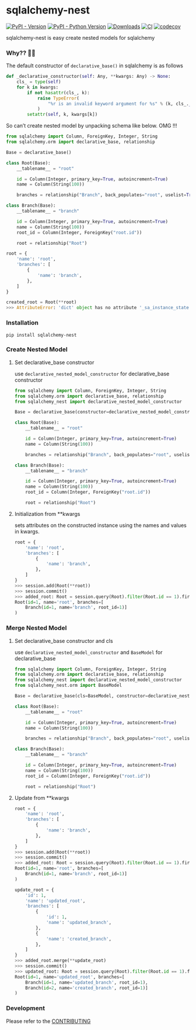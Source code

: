 # sqlalchemy-nest

[![PyPI - Version](https://img.shields.io/pypi/v/sqlalchemy-nest)](https://pypi.org/project/sqlalchemy-nest/)
[![PyPI - Python Version](https://img.shields.io/pypi/pyversions/sqlalchemy-nest)](https://pypi.org/project/sqlalchemy-nest/)
[![Downloads](https://static.pepy.tech/badge/sqlalchemy-nest)](https://pepy.tech/project/sqlalchemy-nest)
[![CI](https://github.com/satorudev976/sqlalchemy-nest/actions/workflows/ci.yml/badge.svg?branch=main)](https://github.com/satorudev976/sqlalchemy-nest/actions/workflows/ci.yml)
[![codecov](https://codecov.io/gh/satorudev976/sqlalchemy-nest/graph/badge.svg?token=67ESOOAA5E)](https://codecov.io/gh/satorudev976/sqlalchemy-nest)

sqlalchemy-nest is easy create nested models for sqlalchemy

### Why?? 🧐🧐

The default constructor of ```declarative_base()``` in sqlalchemy is as follows

```python
def _declarative_constructor(self: Any, **kwargs: Any) -> None:
    cls_ = type(self)
    for k in kwargs:
        if not hasattr(cls_, k):
            raise TypeError(
                "%r is an invalid keyword argument for %s" % (k, cls_.__name__)
            )
        setattr(self, k, kwargs[k])

```

So can’t create nested model by unpacking schema like below. OMG !!!

```python
from sqlalchemy import Column, ForeignKey, Integer, String
from sqlalchemy.orm import declarative_base, relationship

Base = declarative_base()

class Root(Base):
    __tablename__ = "root"

    id = Column(Integer, primary_key=True, autoincrement=True)
    name = Column(String(100))

    branches = relationship("Branch", back_populates="root", uselist=True, lazy="joined")

class Branch(Base):
    __tablename__ = "branch"

    id = Column(Integer, primary_key=True, autoincrement=True)
    name = Column(String(100))
    root_id = Column(Integer, ForeignKey("root.id"))

    root = relationship("Root")

root = {
    'name': 'root',
    'branches': [
        {
            'name': 'branch',
        },
    ]
}

created_root = Root(**root)
>>> AttributeError: 'dict' object has no attribute '_sa_instance_state'
```


### Installation

```
pip install sqlalchemy-nest
```

### Create Nested Model

1. Set declarative_base constructor

    use ```declarative_nested_model_constructor``` for declarative_base constructor

    ```python
    from sqlalchemy import Column, ForeignKey, Integer, String
    from sqlalchemy.orm import declarative_base, relationship
    from sqlalchemy_nest import declarative_nested_model_constructor

    Base = declarative_base(constructor=declarative_nested_model_constructor)

    class Root(Base):
        __tablename__ = "root"

        id = Column(Integer, primary_key=True, autoincrement=True)
        name = Column(String(100))

        branches = relationship("Branch", back_populates="root", uselist=True, lazy="joined")

    class Branch(Base):
        __tablename__ = "branch"

        id = Column(Integer, primary_key=True, autoincrement=True)
        name = Column(String(100))
        root_id = Column(Integer, ForeignKey("root.id"))

        root = relationship("Root")
    ```

1. Initialization from **kwargs

    sets attributes on the constructed instance using the names and values in kwargs.

    ```python
    root = {
        'name': 'root',
        'branches': [
            {
                'name': 'branch',
            },
        ]
    }
    >>> session.add(Root(**root))
    >>> session.commit()
    >>> added_root: Root = session.query(Root).filter(Root.id == 1).first()
    Root(id=1, name='root', branches=[
        Branch(id=1, name='branch', root_id=1)]
    )
    ```

### Merge Nested Model

1. Set declarative_base constructor and cls

    use ```declarative_nested_model_constructor```  and ```BaseModel``` for declarative_base

    ```python
    from sqlalchemy import Column, ForeignKey, Integer, String
    from sqlalchemy.orm import declarative_base, relationship
    from sqlalchemy_nest import declarative_nested_model_constructor
    from sqlalchemy_nest.orm import BaseModel

    Base = declarative_base(cls=BaseModel, constructor=declarative_nested_model_constructor)

    class Root(Base):
        __tablename__ = "root"

        id = Column(Integer, primary_key=True, autoincrement=True)
        name = Column(String(100))

        branches = relationship("Branch", back_populates="root", uselist=True, lazy="joined")

    class Branch(Base):
        __tablename__ = "branch"

        id = Column(Integer, primary_key=True, autoincrement=True)
        name = Column(String(100))
        root_id = Column(Integer, ForeignKey("root.id"))

        root = relationship("Root")

    ```

1. Update from **kwargs


    ```python
    root = {
        'name': 'root',
        'branches': [
            {
                'name': 'branch',
            },
        ]
    }
    >>> session.add(Root(**root))
    >>> session.commit()
    >>> added_root: Root = session.query(Root).filter(Root.id == 1).first()
    Root(id=1, name='root', branches=[
        Branch(id=1, name='branch', root_id=1)]
    )

    update_root = {
        'id': 1,
        'name': 'updated_root',
        'branches': [
            {
                'id': 1,
                'name': 'updated_branch',
            },
            {
                'name': 'created_branch',
            },
        ]
    }
    >>> added_root.merge(**update_root)
    >>> session.commit()
    >>> updated_root: Root = session.query(Root).filter(Root.id == 1).first()
    Root(id=1, name='updated_root', branches=[
        Branch(id=1, name='updated_branch', root_id=1),
        Branch(id=2, name='created_branch', root_id=1)]
    )
    ```

### Development

Please refer to the [CONTRIBUTING](CONTRIBUTING.md)
